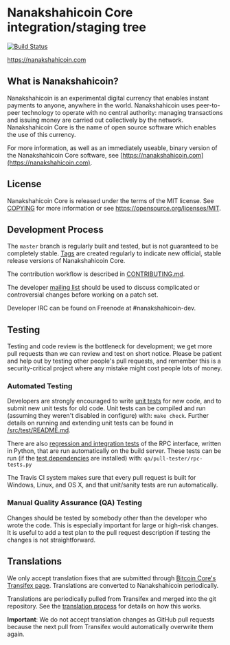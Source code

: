 Nanakshahicoin Core integration/staging tree
=====================================

[![Build Status](https://travis-ci.com/nanakshahicoin-project/nanakshahicoin.svg?branch=master)](https://travis-ci.com/nanakshahicoin-project/nanakshahicoin)

https://nanakshahicoin.com

What is Nanakshahicoin?
----------------

Nanakshahicoin is an experimental digital currency that enables instant payments to
anyone, anywhere in the world. Nanakshahicoin uses peer-to-peer technology to operate
with no central authority: managing transactions and issuing money are carried
out collectively by the network. Nanakshahicoin Core is the name of open source
software which enables the use of this currency.

For more information, as well as an immediately useable, binary version of
the Nanakshahicoin Core software, see [https://nanakshahicoin.com](https://nanakshahicoin.com).

License
-------

Nanakshahicoin Core is released under the terms of the MIT license. See [COPYING](COPYING) for more
information or see https://opensource.org/licenses/MIT.

Development Process
-------------------

The `master` branch is regularly built and tested, but is not guaranteed to be
completely stable. [Tags](https://github.com/nanakshahicoin-project/nanakshahicoin/tags) are created
regularly to indicate new official, stable release versions of Nanakshahicoin Core.

The contribution workflow is described in [CONTRIBUTING.md](CONTRIBUTING.md).

The developer [mailing list](https://groups.google.com/forum/#!forum/nanakshahicoin-dev)
should be used to discuss complicated or controversial changes before working
on a patch set.

Developer IRC can be found on Freenode at #nanakshahicoin-dev.

Testing
-------

Testing and code review is the bottleneck for development; we get more pull
requests than we can review and test on short notice. Please be patient and help out by testing
other people's pull requests, and remember this is a security-critical project where any mistake might cost people
lots of money.

### Automated Testing

Developers are strongly encouraged to write [unit tests](src/test/README.md) for new code, and to
submit new unit tests for old code. Unit tests can be compiled and run
(assuming they weren't disabled in configure) with: `make check`. Further details on running
and extending unit tests can be found in [/src/test/README.md](/src/test/README.md).

There are also [regression and integration tests](/qa) of the RPC interface, written
in Python, that are run automatically on the build server.
These tests can be run (if the [test dependencies](/qa) are installed) with: `qa/pull-tester/rpc-tests.py`

The Travis CI system makes sure that every pull request is built for Windows, Linux, and OS X, and that unit/sanity tests are run automatically.

### Manual Quality Assurance (QA) Testing

Changes should be tested by somebody other than the developer who wrote the
code. This is especially important for large or high-risk changes. It is useful
to add a test plan to the pull request description if testing the changes is
not straightforward.

Translations
------------

We only accept translation fixes that are submitted through [Bitcoin Core's Transifex page](https://www.transifex.com/projects/p/bitcoin/).
Translations are converted to Nanakshahicoin periodically.

Translations are periodically pulled from Transifex and merged into the git repository. See the
[translation process](doc/translation_process.md) for details on how this works.

**Important**: We do not accept translation changes as GitHub pull requests because the next
pull from Transifex would automatically overwrite them again.
